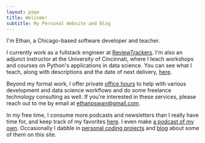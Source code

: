 ```yaml
---
layout: page
title: Welcome!
subtitle: My Personal Website and Blog
---
```


I'm Ethan, a Chicago-based software developer and teacher.

I currently work as a fullstack engineer at <a href="https://www.reviewtrackers.com">ReviewTrackers</a>.
I'm also an adjunct instructor at the University of Cincinnati, where I teach workshops and courses on Python's applications in data science.
You can see what I teach, along with descriptions and the date of next delivery, [here](/teaching/courses/).

Beyond my formal work, I offer private [office hours](/teaching/office_hours/) to help with various development and data science workflows and do some freelance technology consulting as well.
If you're interested in these services, please reach out to me by email at [ethanpswan@gmail.com](mailto:ethanpswan@gmail.com).

In my free time, I consume more podcasts and newsletters than I really have time for, and keep track of my favorites [here](/content/).
I even make [a podcast of my own](https://premature-optimization.pinecast.co).
Occasionally I dabble in [personal coding projects](https://github.com/eswan18) and [blog](/blog) about some of them on this site.
